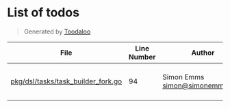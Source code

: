 # List of todos

> Generated by [Toodaloo](https://toodaloo.dev)

| File | Line Number | Author | Message |
| --- | --- | --- | --- |
| [pkg/dsl/tasks/task_builder_fork.go](pkg/dsl/tasks/task_builder_fork.go#L94) | 94 | Simon Emms <simon@simonemms.com> | figure out the input and output |
